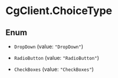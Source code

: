 # CgClient.ChoiceType

## Enum


* `DropDown` (value: `"DropDown"`)

* `RadioButton` (value: `"RadioButton"`)

* `CheckBoxes` (value: `"CheckBoxes"`)


